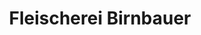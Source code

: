 ---
title: "Fleischerei Birnbauer"
url: /grafenbach-st-valentin/fleischerei-birnbauer/
shop: Metzgerei
---
